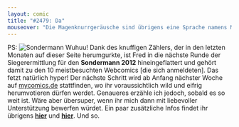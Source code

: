 ```yaml
---
layout: comic
title: "#2479: Da"
mouseover: "Die Magenknurrgeräusche sind übrigens eine Sprache namens Magisch."
---
```


PS: 
<img src="http://www.fonflatter.de/bilder/comic_sondermann.jpg" alt="Sondermann" />
Wuhuu!
Dank des knuffigen Zählers, der in den letzten Monaten auf dieser Seite herumgurkte, ist Fred in die nächste Runde der Siegerermittlung für den <strong>Sondermann 2012</strong> hineingeflattert und gehört damit zu den 10 meistbesuchten Webcomics [die sich anmeldeten]. Das fetzt natürlich hyper!
Der nächste Schritt wird ab Anfang nächster Woche auf <a href="http://mycomics.de/">mycomics.de</a> stattfinden, wo ihr voraussichtlich wild und eifrig herumvotieren dürfen werdet. Genaueres erzähle ich jedoch, sobald es so weit ist. Wäre aber übersuper, wenn ihr mich dann mit liebevoller Unterstützung bewerfen würdet.
Ein paar zusätzliche Infos findet ihr übrigens <a href="http://mycomicsde.blogspot.de/2012/05/web-sondermann-aktueller-stand-der.html" title="Sondermann-Infos"><strong>hier</strong></a> und <a href="http://www.comicforum.de/showthread.php?115250-Der-Web-Sondermann-2012-Anmeldung-beginnt-jetzt"><strong>hier</strong></a>.
Und so.

